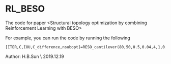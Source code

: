 # RL_BESO
The code for paper &lt;Structural topology optimization by combining Reinforcement Learning with BESO>

For example, you can run the code by running the following
```
[ITER,C,IOU,C_difference,nsubopt]=RESO_cantilever(80,50,0.5,0.04,4,1,0.1,0.005);
```
Author: H.B.Sun \ 2019.12.19
